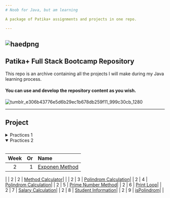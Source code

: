 ```yaml
---
# Noob for Java, but am learning

A package of Patika+ assignments and projects in one repo.

---
```



![haedpng](https://github.com/deerborg/Patika_practices/assets/152931069/b47b4073-c2e1-4076-b7eb-f559fbcf441b)
--
## Patika+ Full Stack Bootcamp Repository

This repo is an archive containing all the projects I will make during my Java learning process.



#### You can use and develop the repository content as you wish.



![tumblr_e306b43776e5d6b29ec1b678db259f11_999c30cb_1280](https://github.com/deerborg/Patika_practices/assets/152931069/37b7940f-4d00-4a56-aa60-d59c67dfbca1)


---


## Project
 <details>
<summary>Practices 1</summary>
<br>

| Week| Or  |Name|
|:---:    |---:|:----         |
| 1       | 1  | [ATM](https://github.com/deerborg/Patika-Hub/tree/main/1-Week_Practices/ATM/src)|
|
| 1       | 2  | [Add the Number](https://github.com/deerborg/Patika-Hub/blob/main/1-Week_Practices/AddtheNumber/src/Main.java)|
|
| 1       | 3  | [Avarage Calculator](https://github.com/deerborg/Patika-Hub/blob/main/1-Week_Practices/AvarageCalculator/src/Main.java)|
|
| 1       | 4  | [BMI](https://github.com/deerborg/Patika-Hub/tree/main/1-Week_Practices/BMI/src/bm%C4%B1)|
|
| 1       | 5  | [Bigger Value](https://github.com/deerborg/Patika-Hub/tree/main/1-Week_Practices/BiggerValue/src)|
|
| 1       | 6  | [Circle Area](https://github.com/deerborg/Patika-Hub/tree/main/1-Week_Practices/CalculateCircleArea)|
|
| 1       | 7  | [Calculator](https://github.com/deerborg/Patika-Hub/tree/main/1-Week_Practices/Calculator)|
|
| 1       | 8  | [Cashier Program](https://github.com/deerborg/Patika-Hub/tree/main/1-Week_Practices/CashierProgram)|
|
| 1       | 9  | [China Zodiac](https://github.com/deerborg/Patika-Hub/tree/main/1-Week_Practices/ChineZodiac)|
|
| 1       | 10  | [Diamond Print](https://github.com/deerborg/Patika-Hub/tree/main/1-Week_Practices/DiamondPrint)|
|
| 1       | 11  | [Ebob-Ekok](https://github.com/deerborg/Patika-Hub/tree/main/1-Week_Practices/EBOBEKOK)|
|
| 1       | 12  | [Exponential Calculus](https://github.com/deerborg/Patika-Hub/tree/main/1-Week_Practices/ExponentialCalculus)|
|
| 1       | 13  | [Exponential Number](https://github.com/deerborg/Patika-Hub/tree/main/1-Week_Practices/ExponentialNum)|
|
| 1       | 14  | [Fibonacci Calculator](https://github.com/deerborg/Patika-Hub/tree/main/1-Week_Practices/FibonacciCalculation)|
|
| 1       | 15 | [Exponential Number (3-4)](https://github.com/deerborg/Patika-Hub/blob/main/1-Week_Practices/FourandFive/src/Main.java)|
|
| 1       | 16  | [Grade Avarage](https://github.com/deerborg/Patika-Hub/tree/main/1-Week_Practices/GradeAverage)|
|
| 1       | 17  | [Hermonica](https://github.com/deerborg/Patika-Hub/tree/main/1-Week_Practices/Hermonica)|
| 1       | 18  | [Horoscope](https://github.com/deerborg/Patika-Hub/tree/main/1-Week_Practices/Horoscope)|
| 1       | 19  | [Inverted Triangle](https://github.com/deerborg/Patika-Hub/tree/main/1-Week_Practices/InvertedTriangle)|
| 1       | 20  | [Leap Year](https://github.com/deerborg/Patika-Hub/tree/main/1-Week_Practices/LeapYear)|
| 1       | 21  | [Matris](https://github.com/deerborg/Patika-Hub/tree/main/1-Week_Practices/MatrisT)|
| 1       | 22  | [Odd Number](https://github.com/deerborg/Patika-Hub/tree/main/1-Week_Practices/OddNumber)|
| 1       | 23  | [Perfect Number](https://github.com/deerborg/Patika-Hub/tree/main/1-Week_Practices/PerfectNumber)|
| 1       | 24  | [Prime Number](https://github.com/deerborg/Patika-Hub/tree/main/1-Week_Practices/PrimeNumber)|
| 1       | 25  | [Regitster Login](https://github.com/deerborg/Patika-Hub/tree/main/1-Week_Practices/RegisterLogin)|
| 1       | 26  | [Activity](https://github.com/deerborg/Patika-Hub/tree/main/1-Week_Practices/SuggestanEvent)|
| 1       | 27  | [Tax Calculation](https://github.com/deerborg/Patika-Hub/tree/main/1-Week_Practices/TaxCalculation)|
| 1       | 28  | [Taximeter](https://github.com/deerborg/Patika-Hub/tree/main/1-Week_Practices/TaxiMeter)|
| 1       | 29  | [Ticket](https://github.com/deerborg/Patika-Hub/tree/main/1-Week_Practices/Ticket)|
| 1       | 30  | [Type Casting](https://github.com/deerborg/Patika-Hub/tree/main/1-Week_Practices/TipDonusumleri)|
| 1       | 31  | [Triangle Area](https://github.com/deerborg/Patika-Hub/tree/main/1-Week_Practices/TriangleArea)|

</details>

<details open>
<summary>Practices 2</summary>
<br>

|Week| Or  | Name|
|:---:    |---:|:----         |
| 2       | 1  | [Exponen Method](https://github.com/deerborg/Patika-Hub/tree/main/2-Week_Practices/ExponenMethod)|
|
| 2       | 2  | [Method Calculator](https://github.com/deerborg/Patika-Hub/tree/main/2-Week_Practices/MethodInCalculator)|
|
| 2       | 3  | [Polindrom Calculation](https://github.com/deerborg/Patika-Hub/tree/main/2-Week_Practices/PolindromCalculation)|
|
 2       | 4  | [Polindrom Calculation](https://github.com/deerborg/Patika-Hub/tree/main/2-Week_Practices/PolindromCalculation)|
 |
 2       | 5  | [Prime Number Method](https://github.com/deerborg/Patika-Hub/tree/main/2-Week_Practices/PrimeNumberMethod)|
 |
  2       | 6  | [Print Loop](https://github.com/deerborg/Patika-Hub/tree/main/2-Week_Practices/PrintLoop)|
 |
 2       | 7  | [Salary Calculation](https://github.com/deerborg/Patika-Hub/tree/main/2-Week_Practices/SalaryCalculator)|
 |
 2       | 8  | [Student Information](https://github.com/deerborg/Patika-Hub/tree/main/2-Week_Practices/StudentInformation)|
 |
 2       | 9  | [isPolindrom](https://github.com/deerborg/Patika-Hub/tree/main/2-Week_Practices/isPolindrom)|
 |
</details>
